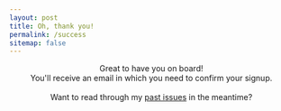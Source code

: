 ```yaml
---
layout: post
title: Oh, thank you!
permalink: /success
sitemap: false
---
```


<center>
Great to have you on board!<br>
You'll receive an email in which you need to confirm your signup.
<br><br>
Want to read through my <a href="/issues">past issues</a> in the meantime?
</center>